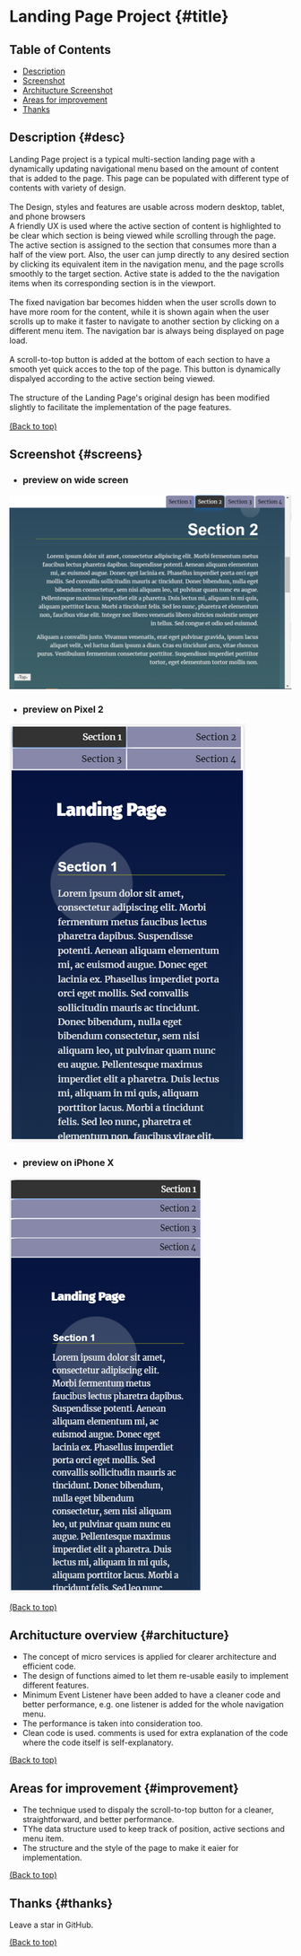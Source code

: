 # Landing Page Project {#title}

## Table of Contents

* [Description](#desc)
* [Screenshot](#screens)
* [Architucture Screenshot](#architucture)
* [Areas for improvement](#improvement)
* [Thanks](#thanks)

## Description {#desc}

Landing Page project is a typical multi-section landing page with a dynamically updating navigational menu based on the amount of content that is added to the page. This page can be populated with different type of contents with variety of design.<br>
<br>
The Design, styles and features are usable across modern desktop, tablet, and phone browsers<br>
A friendly UX is used where the active section of content is highlighted to be clear which section is being viewed while scrolling through the page. The active section is assigned to the section that consumes more than a half of the view port. Also, the user can jump directly to any desired section by clicking its equivalent item in the navigation menu, and the page scrolls smoothly to the target section. Active state is added to the the navigation items when its corresponding section is in the viewport.<br>
<br>
The fixed navigation bar becomes hidden when the user scrolls down to have more room for the content, while it is shown again when the user scrolls up to make it faster to navigate to another section by clicking on a different menu item. The navigation bar is always being displayed on page load.<br>
<br>
A scroll-to-top button is added at the bottom of each section to have a smooth yet quick acces to the top of the page. This button is dynamically dispalyed according to the active section being viewed.<br>
<br>
The structure of the Landing Page's original design has been modified slightly to facilitate the implementation of the page features.<br>
<br>
[(Back to top)](#title)
  

## Screenshot {#screens}

- ### preview on wide screen
  
![Landing Page preview wide screen](img/landingPage_screenShot.png)

- ### preview on Pixel 2
  
![Landing Page preview on Pixel 2](img/landingPage_Pixel2.png)

- ### preview on iPhone X
  
![Landing Page preview on iPhone X](img/landingPage_iPhoneX.png)


[(Back to top)](#title)

## Architucture overview {#architucture}

-  The concept of micro services is applied for clearer architecture and efficient code.  
- The design of functions aimed to let them re-usable easily to implement different features. 
- Minimum Event Listener have been added to have a cleaner code and better performance, e.g. one listener is added for the whole navigation menu.
- The performance is taken into consideration too.
- Clean code is used. comments is used for extra explanation of the code where the code itself is self-explanatory.

[(Back to top)](#title)


## Areas for improvement {#improvement}

- The technique used to dispaly the scroll-to-top button for a cleaner, straightforward, and better performance.
- TYhe data structure used to keep track of position, active sections and menu item.
- The structure and the style of the page to make it eaier for implementation.


[(Back to top)](#title)


## Thanks {#thanks}

Leave a star in GitHub.<br>

[(Back to top)](#title)

